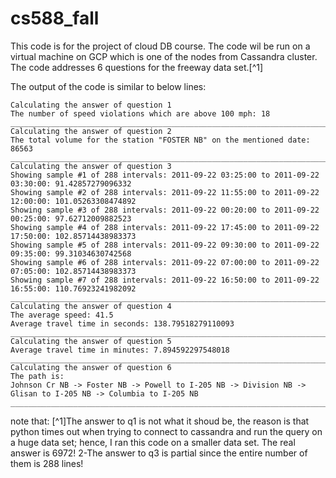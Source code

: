# cs588_fall
This code is for the project of cloud DB course.
The code wil be run on a virtual machine on GCP which is one of the nodes from Cassandra cluster.
The code addresses 6 questions for the freeway data set.[^1]

The output of the code is similar to below lines:
```
Calculating the answer of question 1
The number of speed violations which are above 100 mph: 18
___________________________________________________________________________________________________________________________
Calculating the answer of question 2
The total volume for the station "FOSTER NB" on the mentioned date: 86563
___________________________________________________________________________________________________________________________
Calculating the answer of question 3
Showing sample #1 of 288 intervals: 2011-09-22 03:25:00 to 2011-09-22 03:30:00: 91.42857279096332
Showing sample #2 of 288 intervals: 2011-09-22 11:55:00 to 2011-09-22 12:00:00: 101.05263308474892
Showing sample #3 of 288 intervals: 2011-09-22 00:20:00 to 2011-09-22 00:25:00: 97.62712009882523
Showing sample #4 of 288 intervals: 2011-09-22 17:45:00 to 2011-09-22 17:50:00: 102.85714438983373
Showing sample #5 of 288 intervals: 2011-09-22 09:30:00 to 2011-09-22 09:35:00: 99.31034630742568
Showing sample #6 of 288 intervals: 2011-09-22 07:00:00 to 2011-09-22 07:05:00: 102.85714438983373
Showing sample #7 of 288 intervals: 2011-09-22 16:50:00 to 2011-09-22 16:55:00: 110.76923241982092
___________________________________________________________________________________________________________________________
Calculating the answer of question 4
The average speed: 41.5
Average travel time in seconds: 138.79518279110093
___________________________________________________________________________________________________________________________
Calculating the answer of question 5
Average travel time in minutes: 7.894592297548018
___________________________________________________________________________________________________________________________
Calculating the answer of question 6
The path is:
Johnson Cr NB -> Foster NB -> Powell to I-205 NB -> Division NB -> Glisan to I-205 NB -> Columbia to I-205 NB
___________________________________________________________________________________________________________________________
```

note that: 
[^1]The answer to q1 is not what it shoud be, the reason is that python times out when trying to connect to cassandra and run the query on a huge data set; hence, I ran this code on a smaller data set. The real answer is 6972!
2-The answer to q3 is partial since the entire number of them is 288 lines!
